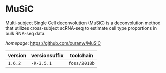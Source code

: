# MuSiC

Multi-subject Single Cell deconvolution (MuSiC) is a deconvolution method that utilizes  cross-subject scRNA-seq to estimate cell type proportions in bulk RNA-seq data.

*homepage*: <https://github.com/xuranw/MuSiC>

version | versionsuffix | toolchain
--------|---------------|----------
``1.6.2`` | ``-R-3.5.1`` | ``foss/2018b``
